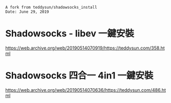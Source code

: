 ```
A fork from teddysun/shadowsocks_install
Date: June 29, 2019 
```

# Shadowsocks - libev 一鍵安裝
https://web.archive.org/web/20190514070919/https://teddysun.com/358.html

# Shadowsocks 四合一 4in1 一鍵安裝
https://web.archive.org/web/20190514070636/https://teddysun.com/486.html
